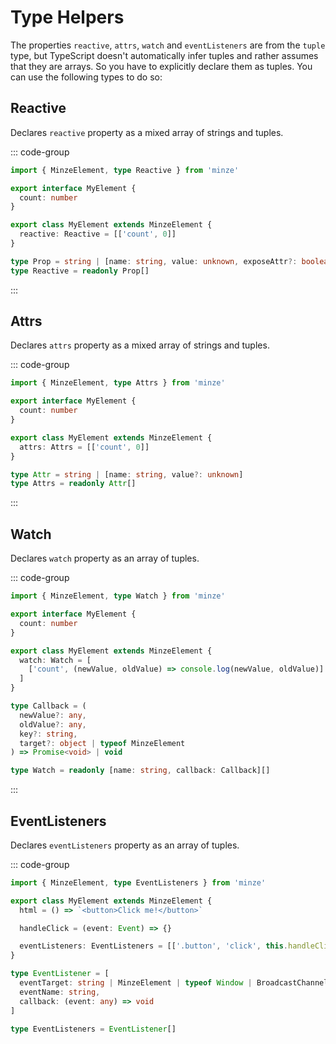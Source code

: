 # Type Helpers

The properties `reactive`, `attrs`, `watch` and `eventListeners` are from the `tuple` type, but TypeScript doesn't automatically infer tuples and rather assumes that they are arrays. So you have to explicitly declare them as tuples. You can use the following types to do so:

## Reactive <Badge text="^1.0.0" />

Declares `reactive` property as a mixed array of strings and tuples.

::: code-group

```ts [Code]
import { MinzeElement, type Reactive } from 'minze'

export interface MyElement {
  count: number
}

export class MyElement extends MinzeElement {
  reactive: Reactive = [['count', 0]]
}
```

```ts [Type]
type Prop = string | [name: string, value: unknown, exposeAttr?: boolean]
type Reactive = readonly Prop[]
```

:::

## Attrs <Badge text="^1.0.0" />

Declares `attrs` property as a mixed array of strings and tuples.

::: code-group

```ts [Code]
import { MinzeElement, type Attrs } from 'minze'

export interface MyElement {
  count: number
}

export class MyElement extends MinzeElement {
  attrs: Attrs = [['count', 0]]
}
```

```ts [Type]
type Attr = string | [name: string, value?: unknown]
type Attrs = readonly Attr[]
```

:::

## Watch <Badge text="^1.0.0" />

Declares `watch` property as an array of tuples.

::: code-group

```ts [Code]
import { MinzeElement, type Watch } from 'minze'

export interface MyElement {
  count: number
}

export class MyElement extends MinzeElement {
  watch: Watch = [
    ['count', (newValue, oldValue) => console.log(newValue, oldValue)]
  ]
}
```

```ts [Type]
type Callback = (
  newValue?: any,
  oldValue?: any,
  key?: string,
  target?: object | typeof MinzeElement
) => Promise<void> | void

type Watch = readonly [name: string, callback: Callback][]
```

:::

## EventListeners <Badge text="^1.0.0" />

Declares `eventListeners` property as an array of tuples.

::: code-group

```ts [Code]
import { MinzeElement, type EventListeners } from 'minze'

export class MyElement extends MinzeElement {
  html = () => `<button>Click me!</button>`

  handleClick = (event: Event) => {}

  eventListeners: EventListeners = [['.button', 'click', this.handleClick]]
}
```

```ts [Type]
type EventListener = [
  eventTarget: string | MinzeElement | typeof Window | BroadcastChannel,
  eventName: string,
  callback: (event: any) => void
]

type EventListeners = EventListener[]
```
